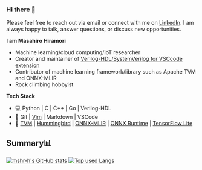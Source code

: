### Hi there 👋

Please feel free to reach out via email or connect with me on [LinkedIn](https://www.linkedin.com/in/masahiro-hiramori-63b992167/). I am always happy to talk, answer questions, or discuss new opportunities.

**I am Masahiro Hiramori**

- Machine learning/cloud computing/IoT researcher
- Creator and maintainer of [Verilog-HDL/SystemVerilog for VSCcode extension](https://marketplace.visualstudio.com/items?itemName=mshr-h.VerilogHDL)
- Contributor of machine learning framework/library such as Apache TVM and ONNX-MLIR
- Rock climbing hobbyist

**Tech Stack**

- 💻  Python | C | C++ | Go | Verilog-HDL
- 🔧  Git | [Vim](https://github.com/mshr-h/dotfiles) | Markdown | VSCode
- 🤖 [TVM](https://github.com/apache/tvm) | [Hummingbird](https://github.com/microsoft/hummingbird) | [ONNX-MLIR](https://github.com/onnx/onnx-mlir) | [ONNX Runtime](https://github.com/microsoft/onnxruntime) | [TensorFlow Lite](https://www.tensorflow.org/lite)

## Summary📊

[![mshr-h's GitHub stats](https://github-readme-stats.vercel.app/api?username=mshr-h&count_private=true&show_icons=true&theme=tokyonight)](https://github.com/mshr-h/)
[![Top used Langs](https://github-readme-stats.vercel.app/api/top-langs/?username=mshr-h&layout=compact&theme=tokyonight)](https://github.com/mshr-h/)
